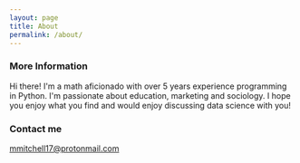 ```yaml
---
layout: page
title: About
permalink: /about/
---
```




### More Information

Hi there! I'm a math aficionado with over 5 years experience programming in Python. I'm passionate about education, marketing and sociology. I hope you enjoy what you find and would enjoy discussing data science with you!

### Contact me

[mmitchell17@protonmail.com](mailto:mmitchell17@protonmail.com)
